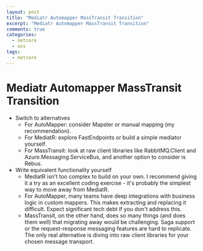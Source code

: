 ```yaml
---
layout: post
title: "Mediatr Automapper MassTransit Transition"
excerpt: "Mediatr Automapper MassTransit Transition"
comments: true
categories:
  - netcore
  - oss
tags: 
  - netcore
---
```


# Mediatr Automapper MassTransit Transition

- Switch to alternatives
  - For AutoMapper: consider Mapster or manual mapping (my recommendation).  
  - For MediatR: explore FastEndpoints or build a simple mediator yourself.  
  - For MassTransit: look at raw client libraries like RabbitMQ.Client and Azure.Messaging.ServiceBus, and another option to consider is Rebus.
- Write equivalent functionality yourself
  - MediatR isn't too complex to build on your own. I recommend giving it a try as an excellent coding exercise - it's probably the simplest way to move away from MediatR.
  - For AutoMapper, many teams have deep integrations with business logic in custom mappers. This makes extracting and replacing it difficult. Expect significant tech debt if you don't address this.
  - MassTransit, on the other hand, does so many things (and does them well) that migrating away would be challenging. Saga support or the request-response messaging features are hard to replicate. The only real alternative is diving into raw client libraries for your chosen message transport.
